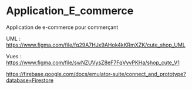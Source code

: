 # Application_E_commerce

Application de e-commerce pour commerçant

UML :
https://www.figma.com/file/fq29A7HJx9AHok4kKRmXZK/cute_shop_UML

Vues :
https://www.figma.com/file/swNZUVysZ8eF7FqVyvPKHa/shop_cute_V1

https://firebase.google.com/docs/emulator-suite/connect_and_prototype?database=Firestore
